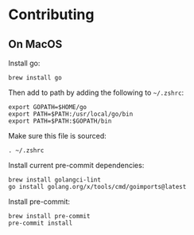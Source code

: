 # Contributing

## On MacOS

Install go:

    brew install go

Then add to path by adding the following to `~/.zshrc`:

    export GOPATH=$HOME/go
    export PATH=$PATH:/usr/local/go/bin
    export PATH=$PATH:$GOPATH/bin

Make sure this file is sourced:

    . ~/.zshrc

Install current pre-commit dependencies:

    brew install golangci-lint
    go install golang.org/x/tools/cmd/goimports@latest

Install pre-commit:

    brew install pre-commit
    pre-commit install
